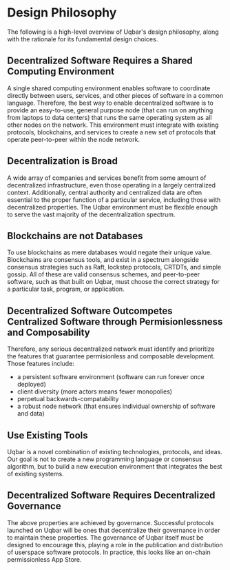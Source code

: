 # Design Philosophy
The following is a high-level overview of Uqbar's design philosophy, along with the rationale for its fundamental design choices.

## Decentralized Software Requires a Shared Computing Environment
A single shared computing environment enables software to coordinate directly between users, services, and other pieces of software in a common language. Therefore, the best way to enable decentralized software is to provide an easy-to-use, general purpose node (that can run on anything from laptops to data centers) that runs the same operating system as all other nodes on the network. This environment must integrate with existing protocols, blockchains, and services to create a new set of protocols that operate peer-to-peer within the node network. 

## Decentralization is Broad
A wide array of companies and services benefit from some amount of decentralized infrastructure, even those operating in a largely centralized context. Additionally, central authority and centralized data are often essential to the proper function of a particular service, including those with decentralized properties. The Uqbar environment must be flexible enough to serve the vast majority of the decentralization spectrum.

## Blockchains are not Databases
To use blockchains as mere databases would negate their unique value. Blockchains are consensus tools, and exist in a spectrum alongside consensus strategies such as Raft, lockstep protocols, CRTDTs, and simple gossip. All of these are valid consensus schemes, and peer-to-peer software, such as that built on Uqbar, must choose the correct strategy for a particular task, program, or application. 

## Decentralized Software Outcompetes Centralized Software through Permisionlessness and Composability
Therefore, any serious decentralized network must identify and prioritize the features that guarantee permisionless and composable development. Those features include: 
* a persistent software environment (software can run forever once deployed)
* client diversity (more actors means fewer monopolies)
* perpetual backwards-compatability
* a robust node network (that ensures individual ownership of software and data)

## Use Existing Tools
Uqbar is a novel combination of existing technologies, protocols, and ideas. Our goal is not to create a new programming language or consensus algorithm, but to build a new execution environment that integrates the best of existing systems.

## Decentralized Software Requires Decentralized Governance   
The above properties are achieved by governance. Successful protocols launched on Uqbar will be ones that decentralize their governance in order to maintain these properties. The governance of Uqbar itself must be designed to encourage this, playing a role in the publication and distribution of userspace software protocols. In practice, this looks like an on-chain permissionless App Store.
